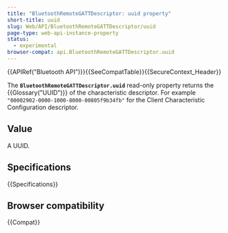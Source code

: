 ```yaml
---
title: "BluetoothRemoteGATTDescriptor: uuid property"
short-title: uuid
slug: Web/API/BluetoothRemoteGATTDescriptor/uuid
page-type: web-api-instance-property
status:
  - experimental
browser-compat: api.BluetoothRemoteGATTDescriptor.uuid
---
```


{{APIRef("Bluetooth API")}}{{SeeCompatTable}}{{SecureContext_Header}}

The **`BluetoothRemoteGATTDescriptor.uuid`** read-only property returns the {{Glossary("UUID")}} of the characteristic descriptor.
For example `"00002902-0000-1000-8000-00805f9b34fb"` for the Client Characteristic Configuration descriptor.

## Value

A UUID.

## Specifications

{{Specifications}}

## Browser compatibility

{{Compat}}
